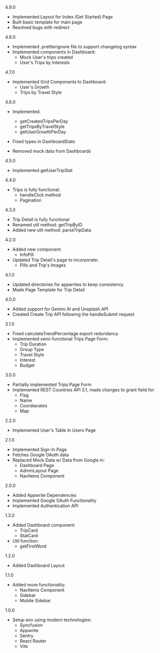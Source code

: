 4.9.0
- Implemented Layout for Index (Get Started) Page
- Built basic template for main page
- Resolved bugs with redirect

4.8.0
- Implemented .prettierignore file to support changelog syntax
- Implemented components in Dashboard:
  - Mock User's trips created
  - User's Trips by Interests

4.7.0
- Implemented Grid Components to Dashboard:
  - User's Growth
  - Trips by Travel Style

4.6.0
- Implemented:
  - getCreatedTripsPerDay
  - getTripsByTravelStyle
  - getUserGrowthPerDay

- Fixed types in DashboardStats
- Removed mock data from Dashboards

4.5.0
- Implemented getUserTripStat

4.4.0
- Trips is fully functional:
  - handleClick method
  - Pagination

4.3.0
- Trip Detail is fully functional
- Renamed util method: getTripByID
- Added new util method: parseTripData

4.2.0
- Added new component:
  - InfoPill
- Updated Trip Detail's page to incorporate:
  - Pills and Trip's Images

4.1.0
- Updated directories for appwrites to keep consistency
- Made Page Template for Trip Detail

4.0.0
- Added support for Gemini AI and Unsplash API
- Created Create Trip API following the handleSubmit request

3.1.0
- Fixed calculateTrendPercentage export redundancy
- Implemented semi-functional Trips Page Form:
  - Trip Duration
  - Group Type
  - Travel Style
  - Interest
  - Budget

3.0.0
- Partially implemented Trips Page Form
- Implemented REST Countries API 3.1, made changes to grant field for:
  - Flag
  - Name
  - Coordianates
  - Map

2.2.0
- Implemented User's Table in Users Page

2.1.0
- Implemented Sign-In Page
- Fetches Google OAuth data
- Replaced Mock Data w/ Data from Google in:
  - Dashboard Page
  - AdminLayout Page
  - NavItems Component

2.0.0
- Added Appwrite Dependencies
- Implemented Google OAuth Functionality
- Implemented Authentication API

1.3.0
- Added Dashboard component:
  - TripCard
  - StatCard
- Util function:
  - getFirstWord

1.2.0
- Added Dashboard Layout

1.1.0
- Added more functionality:
  - NavItems Component
  - Sidebar
  - Mobile Sidebar

1.0.0
- Setup env using modern technologies:
  - Syncfusion
  - Appwrite
  - Sentry
  - React Router
  - Vite
